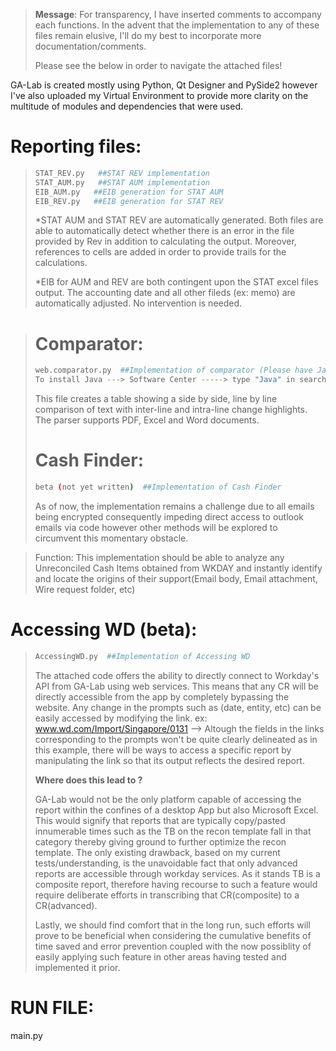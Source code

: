 

> **Message**: For transparency, I have inserted comments to accompany each functions. In the advent that the implementation to any of these files remain elusive, I'll do my best to incorporate more documentation/comments.
> 
> Please see the below in order to navigate the attached files!



GA-Lab is created mostly using Python, Qt Designer and PySide2 however I've also uploaded my Virtual Environment to provide more clarity on the multitude of modules and dependencies that were used.

# Reporting files:
> ```sh
> STAT_REV.py   ##STAT REV implementation 
> STAT_AUM.py   ##STAT AUM implementation
> EIB_AUM.py   ##EIB generation for STAT AUM 
> EIB_REV.py   ##EIB generation for STAT REV
> ```
>*STAT AUM and STAT REV are automatically generated. Both files are able to automatically detect whether there is an error in the file provided by Rev in addition to calculating the output. Moreover, references to cells are added in order to provide trails for the calculations.
>
> *EIB for AUM and REV are both contingent upon the STAT excel files output. The accounting date and all other fileds (ex: memo) are automatically adjusted. No intervention is needed.

> # Comparator:
> ```sh
> web.comparator.py  ##Implementation of comparator (Please have Java installed for use)
> To install Java ---> Software Center -----> type "Java" in search area"----> Select "WMCJava"
> 
> ```
> This file creates a table showing a side by side, line by line comparison of text with inter-line and intra-line change highlights. The parser supports PDF, Excel and Word documents.
> 
>  # Cash Finder:
> ```sh
> beta (not yet written)  ##Implementation of Cash Finder 
> 
> ```
>As of now, the implementation remains a challenge due to all emails being encrypted consequently impeding direct access to outlook emails via code however other methods will be explored to circumvent this momentary obstacle.  

> Function: This implementation should be able to analyze any Unreconciled Cash Items obtained from WKDAY and instantly identify and locate the origins of their support(Email body, Email attachment, Wire request folder, etc)
> 
# Accessing WD (beta):
> ```sh
> AccessingWD.py  ##Implementation of Accessing WD
> 
> ```
> The attached code offers the ability to directly connect to Workday's API from GA-Lab using web services. This means that any CR will be directly accessible from the app by completely bypassing the website. Any change in the prompts such as (date, entity, etc) can be easily accessed by modifying the link. 
> ex: www.wd.com/Import/Singapore/0131 --> Altough the fields in the links corresponding to the prompts won't be quite clearly delineated as in this example, there will be ways to access a specific report by manipulating the link so that its output reflects the desired report.
> 
> **Where does this lead to ?** 
> 
> GA-Lab would not be the only platform capable of accessing the report within the confines of a desktop App but also Microsoft Excel. This would signify that reports that are typically copy/pasted innumerable times such as the TB on the recon template fall in that category thereby giving ground to further optimize the recon template. The only existing drawback, based on my current tests/understanding, is the unavoidable fact that only advanced reports are accessible through workday services. As it stands TB is a composite report, therefore having recourse to such a feature would require deliberate efforts in transcribing that CR(composite) to a CR(advanced).
> 
> Lastly, we should find comfort that in the long run, such efforts will prove to be beneficial when considering the cumulative benefits of time saved and error prevention coupled with the now possiblity of easily applying such feature in other areas having tested and implemented it prior. 

# RUN FILE:
main.py



